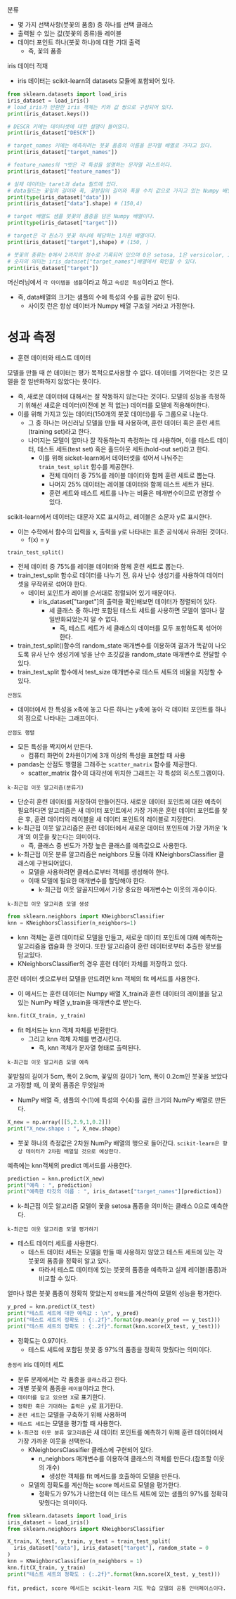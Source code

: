 분류

- 몇 가지 선택사항(붓꽃의 품종) 중 하나를 선택
  클래스
- 출력될 수 있는 값(붓꽃의 종류)들
  레이블
- 데이터 포인트 하나(붓꽃 하나)에 대한 기대 출력
  - 즉, 꽃의 품종

iris 데이터 적재

- iris 데이터는 scikit-learn의 datasets 모듈에 포함되어 있다.

```py
from sklearn.datasets import load_iris
iris_dataset = load_iris()
# load_iris가 반환한 iris 객체는 키와 값 쌍으로 구성되어 있다.
print(iris_dataset.keys())

# DESCR 키에는 데이터셋에 대한 설명이 들어있다.
print(iris_dataset["DESCR"])

# target_names 키에는 예측하려는 붓꽃 품종의 이름을 문자열 배열로 가지고 있다.
print(iris_dataset["target_names"])

# feature_names의 ㄱ밧은 각 특성을 설명하는 문자열 리스트이다.
print(iris_dataset["feature_names"])

# 실제 데이터는 taret과 data 필드에 있다.
# data필드는 꽃잎의 길이와 폭, 꽃받침의 길이와 폭을 수치 값으로 가지고 있는 Numpy 배열이다.
print(type(iris_dataset["data"]))
print(iris_dataset["data"].shape) # (150,4)

# target 배열도 샘플 붓꽃의 품종을 담은 Numpy 배열이다.
print(type(iris_dataset["target"]))

# target은 각 원소가 붓꽃 하나에 해당하는 1차원 배열이다.
print(iris_dataset["target"],shape) # (150, )

# 붓꽃의 종류는 0에서 2까지의 정수로 기록되어 있으며 0은 setosa, 1은 versicolor, 2는 virginica이다.
# 숫자의 의미는 iris_dataset["target_names"]배열에서 확인할 수 있다.
print(iris_dataset["target"])
```

머신러닝에서 `각 아이템을 샘플`이라고 하고 `속성은 특성`이라고 한다.

- 즉, data배열의 크기는 샘플의 수에 특성의 수를 곱한 값이 된다.
  - 사이킷 런은 항상 데이터가 Numpy 배열 구조일 거라고 가정한다.

# 성과 측정

- 훈련 데이터와 테스트 데이터

모델을 만들 때 쓴 데이터는 평가 목적으로사용할 수 없다.
데이터를 기억한다는 것은 모델을 잘 일반화하지 않았다는 뜻이다.

- 즉, 새로운 데이터에 대해서는 잘 작동하지 않는다는 것이다.
  모델의 성능을 측정하기 위해선 새로운 데이터(이전에 본 적 없는) 데이터를 모델에 적용해야한다.
- 이를 위해 가지고 있는 데이터(150개의 붓꽃 데이터)를 두 그룹으로 나눈다.
  - 그 중 하나는 머신러닝 모델을 만들 때 사용하며, 훈련 데이터 혹은 훈련 세트(training set)라고 한다.
  - 나머지는 모델이 얼마나 잘 작동하는지 측정하는 데 사용하며, 이를 테스트 데이터, 테스트 세트(test set) 혹은 홀드아웃 세트(hold-out set)라고 한다.
    - 이를 위해 sicket-learn에서 데이터셋을 섞어서 나눠주는 `train_test_split` 함수를 제공한다.
      - 전체 데이터 중 75%를 레이블 데이터와 함께 훈련 세트로 뽑는다.
      - 나머지 25% 데이터는 레이블 데이터와 함께 테스트 세트가 된다.
      - 훈련 세트와 테스트 세트를 나누는 비율은 매개변수이므로 변경할 수 있다.

scikit-learn에서 데이터는 대문자 X로 표시하고, 레이블은 소문자 y로 표시한다.

- 이는 수학에서 함수의 입력을 x, 출력을 y로 나타내는 표준 공식에서 유래된 것이다.
  - f(x) = y

`train_test_split()`

- 전체 데이터 중 75%를 레이블 데이터와 함께 훈련 세트로 뽑는다.
- train_test_split 함수로 데이터를 나누기 전, 유사 난수 생성기를 사용하여 데이터셋을 무작위로 섞어야 한다.
  - 데이터 포인트가 레이블 순서대로 정렬되어 있기 때문이다.
    - iris_dataset["target"]의 출력을 확인해보면 데이터가 정렬되어 있다.
      - 세 클래스 중 하나만 포함된 테스트 세트를 사용하면 모델이 얼마나 잘 일반화되었는지 알 수 없다.
        - 즉, 테스트 세트가 세 클래스의 데이터를 모두 포함하도록 섞어야 한다.
- train_test_split()함수의 random_state 매개변수를 이용하여 결과가 똑같이 나오도록 유사 난수 생성기에 넣을 난수 초깃값을 random_state 매개변수로 전달할 수 있다.
- train_test_split 함수에서 test_size 매개변수로 테스트 세트의 비율을 지정할 수 있다.

`산점도`

- 데이터에서 한 특성을 x축에 놓고 다른 하나는 y축에 놓아 각 데이터 포인트를 하나의 점으로 나타내는 그래프이다.

`산점도 행렬`

- 모든 특성을 짝지어서 만든다.
  - 컴퓨터 화면이 2차원이기에 3개 이상의 특성을 표현할 때 사용
- pandas는 산점도 행렬을 그래주는 `scatter_matrix` 함수를 제공한다.
  - scatter_matrix 함수의 대각선에 위치한 그래프는 각 특성의 히스토그램이다.

`k-최근접 이웃 알고리즘(분류기)`

- 단순히 훈련 데이터를 저장하여 만들어진다.
  새로운 데이터 포인트에 대한 예측이 필요하다면 알고리즘은 새 데이터 포인트에서 가장 가까운 훈련 데이터 포인트를 찾은 후, 훈련 데이터의 레이블을 새 데이터 포인트의 레이블로 지정한다.
- k-최근접 이웃 알고리즘은 훈련 데이터에서 새로운 데이터 포인트에 가장 가까운 'k개'의 이웃을 찾는다는 의미이다.
  - 즉, 클래스 중 빈도가 가장 높은 클래스를 예측값으로 사용한다.
- k-최근접 이웃 분류 알고리즘은 neighbors 모듈 아래 KNeighborsClassifier 클래스에 구현되어있다.
  - 모델을 사용하려면 클래스로부터 객체를 생성해야 한다.
  - 이때 모델에 필요한 매개변수를 할당해야 한다.
    - k-최근접 이웃 알골지므에서 가장 중요한 매개변수는 이웃의 개수이다.

`k-최근접 이웃 알고리즘 모델 생성`

```py
from sklearn.neighbors import KNeighborsClassifier
knn = KNeighborsClassifier(n_neighbors=1)
```

- knn 객체는 훈련 데이터로 모델을 만들고, 새로운 데이터 포인트에 대해 예측하는 알고리즘을 캡슐화 한 것이다. 또한 알고리즘이 훈련 데이터로부터 추출한 정보를 담고있다.
- KNeighborsClassifier의 경우 훈련 데이터 자체를 저장하고 있다.

훈련 데이터 셋으로부터 모델을 만드려면 knn 객체의 fit 메서드를 사용한다.

- 이 메서드는 훈련 데이터는 Numpy 배열 X_train과 훈련 데이터의 레이블을 담고 있는 NumPy 배열 y_train을 매개변수로 받는다.

```py
knn.fit(X_train, y_train)
```

- fit 메서드는 knn 객체 자체를 반환한다.
  - 그리고 knn 객체 자체를 변경시킨다.
    - 즉, knn 객체가 문자열 형태로 출력된다.

`k-최근접 이웃 알고리즘 모델 예측`

꽃받침의 길이가 5cm, 폭이 2.9cm, 꽃잎의 길이가 1cm, 폭이 0.2cm인 붓꽃을 보았다고 가정할 때, 이 꽃의 품종은 무엇일까

- NumPy 배열 즉, 샘플의 수(1)에 특성의 수(4)를 곱한 크기의 NumPy 배열로 만든다.

```py
X_new = np.array([[5,2.9,1,0.2]])
print("X_new.shape : ", X_new.shape)
```

- 붓꽃 하나의 측정값은 2차원 NumPy 배열의 행으로 들어간다.
  `scikit-learn은 항상 데이터가 2차원 배열일 것으로 예상한다.`

예측에는 knn객체의 predict 메서드를 사용한다.

```py
prediction = knn.predict(X_new)
print("예측 : ", prediction)
print("예측한 타깃의 이름 : ", iris_dataset["target_names"][prediction])
```

- k-최근접 이웃 알고리즘 모델이 꽃을 setosa 품종을 의미하는 클래스 0으로 예측한다.

`k-최근접 이웃 알고리즘 모델 평가하기`

- 테스트 데이터 세트를 사용한다.
  - 테스트 데이터 세트는 모델을 만들 때 사용하지 않았고 테스트 세트에 있는 각 붓꽃의 품종을 정확히 알고 있다.
    - 따라서 테스트 데이터에 있는 붓꽃의 품종을 예측하고 실제 레이블(품종)과 비교할 수 있다.

얼마나 많은 붓꽃 품종이 정확히 맞았는지 `정확도`를 계산하여 모델의 성능을 평가한다.

```py
y_pred = knn.predict(X_test)
print("테스트 세트에 대한 예측값 : \n", y_pred)
print("테스트 세트의 정확도 : {:.2f}".format(np.mean(y_pred == y_test)))
print("테스트 세트의 정확도 : {:.2f}".format(knn.score(X_test, y_test)))
```

- 정확도는 0.97이다.
  - 테스트 세트에 포함된 붓꽃 중 97%의 품종을 정확히 맞췄다는 의미이다.

`총정리`
iris 데이터 세트

- 분류 문제에서는 각 품종을 `클래스`라고 한다.
- 개별 붓꽃의 품종을 `레이블`이라고 한다.
- `데이터를 담고 있으면 X`로 표기한다.
- `정확한 혹은 기대하는 출력은 y`로 표기한다.
- `훈련 세트`는 모델을 구축하기 위해 사용하며
- `테스트 세트`는 모델을 평가할 때 사용한다.
- `k-최근접 이웃 분류 알고리즘`은 새 데이터 포인트를 예측하기 위해 훈련 데이터에서 가장 가까운 이웃을 선택한다.
  - KNeighborsClassifier 클래스에 구현되어 있다.
    - n_neighbors 매개변수를 이용하여 클래스의 객체를 만든다.(참조할 이웃의 개수)
      - 생성한 객체를 fit 메서드를 호출하여 모델을 만든다.
  - 모델의 정확도를 계산하는 score 메서드로 모델을 평가한다.
    - 정확도가 97%가 나왔는데 이는 테스트 세트에 있는 샘플의 97%를 정확히 맞췄다는 의미이다.

```py
from sklearn.datasets import load_iris
iris_dataset = load_iris()
from sklearn.neighbors import KNeighborsClassifier

X_train, X_test, y_train, y_test = train_test_split(
  iris_dataset["data"], iris_dataset["target"], random_state = 0
)
knn = KNeighborsClassifier(n_neighbors = 1)
knn.fit(X_train, y_train)
print("테스트 세트의 정확도 : {:.2f}".format(knn.score(X_test, y_test)))
```

`fit, predict, score 메서드는 scikit-learn 지도 학습 모델의 공통 인터페이스이다.`
